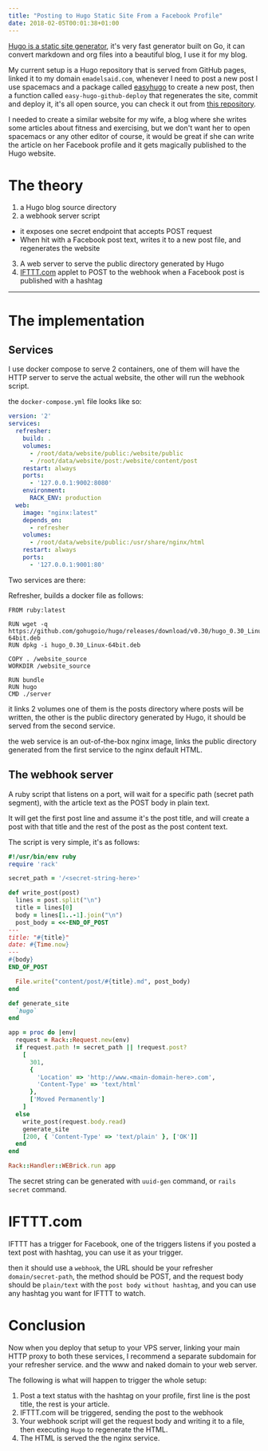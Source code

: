 ```yaml
---
title: "Posting to Hugo Static Site From a Facebook Profile"
date: 2018-02-05T00:01:38+01:00
---
```


[Hugo is a static site generator](https://gohugo.io/), it's very fast generator
built on Go, it can convert markdown and org files into a beautiful blog, I use
it for my blog.

My current setup is a Hugo repository that is served from GitHub pages, linked
it to my domain `emadelsaid.com`, whenever I need to post a new post I use
spacemacs and a package called
[easyhugo](https://github.com/masasam/emacs-easy-hugo) to create a new post,
then a function called `easy-hugo-github-deploy` that regenerates the site,
commit and deploy it, it's all open source, you can check it out from [this
repository](https://github.com/emad-elsaid/emad-elsaid.github.io).

I needed to create a similar website for my wife, a blog where she writes some
articles about fitness and exercising, but we don't want her to open
spacemacs or any other editor of course, it would be great if she can write the
article on her Facebook profile and it gets magically published to the Hugo
website.

# The theory

1. a Hugo blog source directory
2. a webhook server script
  * it exposes one secret endpoint that accepts POST request
  * When hit with a Facebook post text, writes it to a new post file, and
    regenerates the website
3. A web server to serve the public directory generated by Hugo
4. [IFTTT.com](https://ifttt.com/) applet to POST to the webhook when a Facebook post is published with
   a hashtag

-----

# The implementation

## Services

I use docker compose to serve 2 containers, one of them will have the HTTP
server to serve the actual website, the other will run the webhook script.

the `docker-compose.yml` file looks like so:

```YAML
version: '2'
services:
  refresher:
    build: .
    volumes:
      - /root/data/website/public:/website/public
      - /root/data/website/post:/website/content/post
    restart: always
    ports:
      - '127.0.0.1:9002:8080'
    environment:
      RACK_ENV: production
  web:
    image: "nginx:latest"
    depends_on:
      - refresher
    volumes:
      - /root/data/website/public:/usr/share/nginx/html
    restart: always
    ports:
      - '127.0.0.1:9001:80'

```

Two services are there:

Refresher, builds a docker file as follows:

```docker
FROM ruby:latest

RUN wget -q https://github.com/gohugoio/hugo/releases/download/v0.30/hugo_0.30_Linux-64bit.deb
RUN dpkg -i hugo_0.30_Linux-64bit.deb

COPY . /website_source
WORKDIR /website_source

RUN bundle
RUN hugo
CMD ./server
```

it links 2 volumes one of them is the posts directory where posts will be
written, the other is the public directory generated by Hugo, it should be
served from the second service.

the web service is an out-of-the-box nginx image, links the public directory
generated from the first service to the nginx default HTML.


## The webhook server

A ruby script that listens on a port, will wait for a specific path (secret
path segment), with the article text as the POST body in plain text.

It will get the first post line and assume it's the post title, and will create
a post with that title and the rest of the post as the post content text.

The script is very simple, it's as follows:

```ruby
#!/usr/bin/env ruby
require 'rack'

secret_path = '/<secret-string-here>'

def write_post(post)
  lines = post.split("\n")
  title = lines[0]
  body = lines[1..-1].join("\n")
  post_body = <<-END_OF_POST
---
title: "#{title}"
date: #{Time.now}
---
#{body}
END_OF_POST

  File.write("content/post/#{title}.md", post_body)
end

def generate_site
  `hugo`
end

app = proc do |env|
  request = Rack::Request.new(env)
  if request.path != secret_path || !request.post?
    [
      301,
      {
        'Location' => 'http://www.<main-domain-here>.com',
        'Content-Type' => 'text/html'
      },
      ['Moved Permanently']
    ]
  else
    write_post(request.body.read)
    generate_site
    [200, { 'Content-Type' => 'text/plain' }, ['OK']]
  end
end

Rack::Handler::WEBrick.run app

```

The secret string can be generated with `uuid-gen` command, or `rails secret`
command.

# IFTTT.com

IFTTT has a trigger for Facebook, one of the triggers listens if you posted a
text post with hashtag, you can use it as your trigger.

then it should use a `webhook`, the URL should be your refresher
`domain/secret-path`, the method should be POST, and the request body should be
`plain/text` with the `post body without hashtag`, and you can use any hashtag
you want for IFTTT to watch.

# Conclusion

Now when you deploy that setup to your VPS server, linking your main HTTP proxy
to both these services, I recommend a separate subdomain for your refresher
service. and the www and naked domain to your web server.

The following is what will happen to trigger the whole setup:

1. Post a text status with the hashtag on your profile, first line is the post
   title, the rest is your article.
2. IFTTT.com will be triggered, sending the post to the webhook
3. Your webhook script will get the request body and writing it to a file, then
   executing `Hugo` to regenerate the HTML.
4. The HTML is served the the nginx service.
